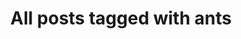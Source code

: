 ---
layout: tag
title: "All posts tagged with ants"
permalink: /weblog/tags/ants/
taxonomy: ants
---